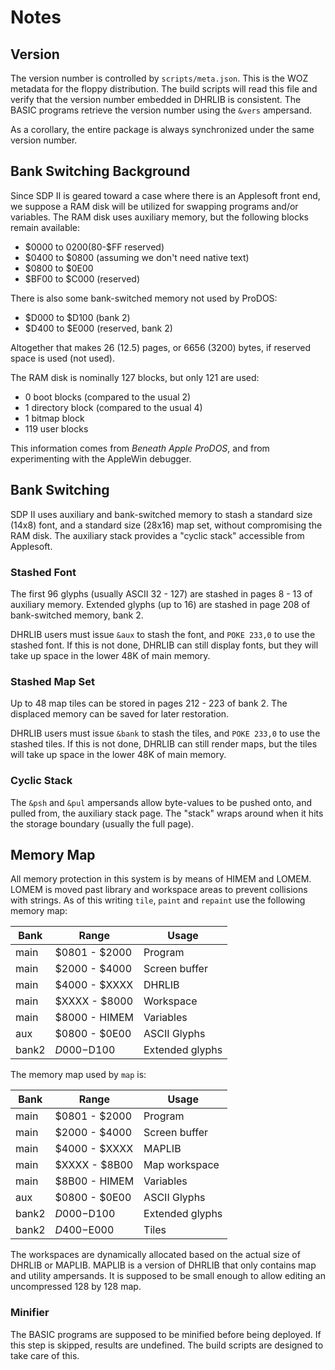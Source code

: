 # Notes

## Version

The version number is controlled by `scripts/meta.json`.  This is the WOZ metadata for the floppy distribution.  The build scripts will read this file and verify that the version number embedded in DHRLIB is consistent.  The BASIC programs retrieve the version number using the `&vers` ampersand.

As a corollary, the entire package is always synchronized under the same version number.

## Bank Switching Background

Since SDP II is geared toward a case where there is an Applesoft front end, we suppose a RAM disk will be utilized for swapping programs and/or variables. The RAM disk uses auxiliary memory, but the following blocks remain available:

* $0000 to $0200 ($80-$FF reserved)
* $0400 to $0800 (assuming we don't need native text)
* $0800 to $0E00
* $BF00 to $C000 (reserved)

There is also some bank-switched memory not used by ProDOS:

* $D000 to $D100 (bank 2)
* $D400 to $E000 (reserved, bank 2)

Altogether that makes 26 (12.5) pages, or 6656 (3200) bytes, if reserved space is used (not used).

The RAM disk is nominally 127 blocks, but only 121 are used:

* 0 boot blocks (compared to the usual 2)
* 1 directory block (compared to the usual 4)
* 1 bitmap block
* 119 user blocks

This information comes from *Beneath Apple ProDOS*, and from experimenting with the AppleWin debugger.

## Bank Switching

SDP II uses auxiliary and bank-switched memory to stash a standard size (14x8) font, and a standard size (28x16) map set, without compromising the RAM disk.  The auxiliary stack provides a "cyclic stack" accessible from Applesoft.

### Stashed Font

The first 96 glyphs (usually ASCII 32 - 127) are stashed in pages 8 - 13 of auxiliary memory.  Extended glyphs (up to 16) are stashed in page 208 of bank-switched memory, bank 2.

DHRLIB users must issue `&aux` to stash the font, and `POKE 233,0` to use the stashed font.  If this is not done, DHRLIB can still display fonts, but they will take up space in the lower 48K of main memory.

### Stashed Map Set

Up to 48 map tiles can be stored in pages 212 - 223 of bank 2.  The displaced memory can be saved for later restoration.

DHRLIB users must issue `&bank` to stash the tiles, and `POKE 233,0` to use the stashed tiles.  If this is not done, DHRLIB can still render maps, but the tiles will take up space in the lower 48K of main memory.

### Cyclic Stack

The `&psh` and `&pul` ampersands allow byte-values to be pushed onto, and pulled from, the auxiliary stack page.  The "stack" wraps around when it hits the storage boundary (usually the full page).

## Memory Map

All memory protection in this system is by means of HIMEM and LOMEM.  LOMEM is moved past library and workspace areas to prevent collisions with strings.  As of this writing `tile`, `paint` and `repaint` use the following memory map:

Bank | Range | Usage
-----|------|------
main | $0801 - $2000 | Program
main | $2000 - $4000 | Screen buffer
main | $4000 - $XXXX | DHRLIB
main | $XXXX - $8000 | Workspace
main | $8000 - HIMEM | Variables
aux | $0800 - $0E00 | ASCII Glyphs
bank2 | $D000-$D100 | Extended glyphs

The memory map used by `map` is:

Bank | Range | Usage
-----|------|------
main | $0801 - $2000 | Program
main | $2000 - $4000 | Screen buffer
main | $4000 - $XXXX | MAPLIB
main | $XXXX - $8B00 | Map workspace
main | $8B00 - HIMEM | Variables
aux | $0800 - $0E00 | ASCII Glyphs
bank2 | $D000-$D100 | Extended glyphs
bank2 | $D400-$E000 | Tiles 

The workspaces are dynamically allocated based on the actual size of DHRLIB or MAPLIB.  MAPLIB is a version of DHRLIB that only contains map and utility ampersands.  It is supposed to be small enough to allow editing an uncompressed 128 by 128 map.

### Minifier

The BASIC programs are supposed to be minified before being deployed.  If this step is skipped, results are undefined. The build scripts are designed to take care of this.